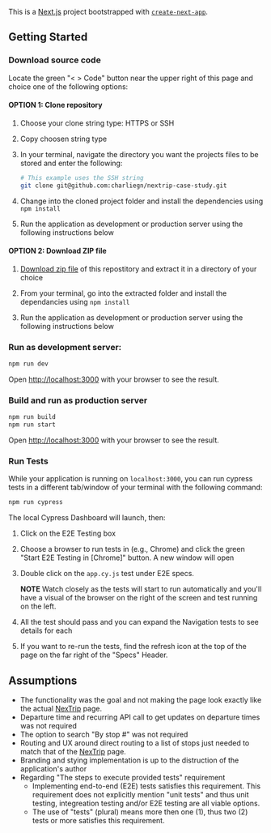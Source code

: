 This is a [Next.js](https://nextjs.org/) project bootstrapped with [`create-next-app`](https://github.com/vercel/next.js/tree/canary/packages/create-next-app).

## Getting Started

### Download source code

Locate the green "< > Code" button near the upper right of this page and choice one of the following options:
#### OPTION 1: Clone repository

1. Choose your clone string type: HTTPS or SSH

2. Copy choosen string type

3. In your terminal, navigate the directory you want the projects files to be stored and enter the following:

    ```bash
    # This example uses the SSH string
    git clone git@github.com:charliegn/nextrip-case-study.git
    ```

4. Change into the cloned project folder and install the dependencies using `npm install`

5. Run the application as development or production server using the following instructions below

#### OPTION 2: Download ZIP file

1. [Download zip file](https://github.com/charliegn/nextrip-case-study/archive/refs/heads/main.zip) of this repostitory and extract it in a directory of your choice

2. From your terminal, go into the extracted folder and install the dependancies using `npm install`

3. Run the application as development or production server using the following instructions below

### Run as development server:

```bash
npm run dev
```

Open [http://localhost:3000](http://localhost:3000) with your browser to see the result.

### Build and run as production server

```bash
npm run build
npm run start
```

Open [http://localhost:3000](http://localhost:3000) with your browser to see the result.

### Run Tests
While your application is running on `localhost:3000`, you can run cypress tests in a different tab/window of your terminal with the following command:
```bash
npm run cypress
```

The local Cypress Dashboard will launch, then:
1. Click on the E2E Testing box

2. Choose a browser to run tests in (e.g., Chrome) and click the green "Start E2E Testing in [Chrome]" button. A new window will open

3. Double click on the `app.cy.js` test under E2E specs.

   **NOTE** Watch closely as the tests will start to run automatically and you'll have a visual of the browser on the right of the screen and test running on the left.

4. All the test should pass and you can expand the Navigation tests to see details for each

5. If you want to re-run the tests, find the refresh icon at the top of the page on the far right of the "Specs" Header.

## Assumptions

- The functionality was the goal and not making the page look exactly like the actual [NexTrip](https://www.metrotransit.org/nextrip) page.
- Departure time and recurring API call to get updates on departure times was not required
- The option to search "By stop #" was not required
- Routing and UX around direct routing to a list of stops just needed to match that of the [NexTrip](https://www.metrotransit.org/nextrip) page.
- Branding and stying implementation is up to the distruction of the application's author
- Regarding "The steps to execute provided tests" requirement
  - Implementing end-to-end (E2E) tests satisfies this requirement. This requirement does not explicitly mention "unit tests" and thus unit testing, integreation testing and/or E2E testing are all viable options.
  - The use of "tests" (plural) means more then one (1), thus two (2) tests or more satisfies this requirement.
